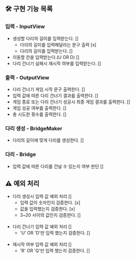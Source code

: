 ## 🛠 구현 기능 목록

### 입력 - InputView
- 생성할 다리의 길이를 입력받는다. []
  - 다리의 길이를 입력해달라는 문구 출력 [x]
  - 다리의 길이를 입력받는다. []
- 이동할 칸을 입력받는다.(U OR D) []
- 다리 건너기 실패시 재시작 여부를 입력받는다. []
### 출력 - OutputView
- 다리 건너기 게임 시작 문구 출력한다. []
- 입력 값에 따른 다리 건너기 결과를 출력한다. []
- 게임 종료 또는 다리 건너기 성공시 최종 게임 결과를 출력한다. []
- 게임 성공 여부를 출력한다. []
- 총 시도한 횟수를 출력한다. []
### 다리 생성 - BridgeMaker
- 다리의 길이에 맞게 다리를 생성한다. []
### 다리 - Bridge
- 입력 값에 따른 다리를 건널 수 있는지 여부 판단 []
## ⚠️ 예외 처리

- 다리 생성시 입력 값 예외 처리 []
    - 입력 값이 숫자인지 검증한다. [x]
    - 값을 입력했는지 검증한다. [x]
    - 3~20 사이의 값인지 검증한다. []
      <br><br>
- 다리 건너기 입력 값 예외 처리 []
    - 'U' OR 'D'만 입력 했는지 검증한다. []
      <br><br>
- 재시작 여부 입력 값 예외 처리 []
    - 'R' OR 'Q'만 입력 했는지 검증한다. []